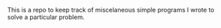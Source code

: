 This is a repo to keep track of miscelaneous simple programs I wrote to solve a particular problem.
